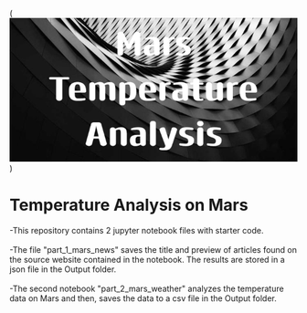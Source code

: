 (![alt text](Mars_Temperature_Analysis.png))


# Temperature Analysis on Mars
-This repository contains 2 jupyter notebook files with starter code.<br><br>
-The file "part_1_mars_news" saves the title and preview of articles found on the source website contained in the notebook.
The results are stored in a json file in the Output folder.<br><br>
-The second notebook "part_2_mars_weather" analyzes the temperature data on Mars and then, saves the data to a csv file in the Output folder.

